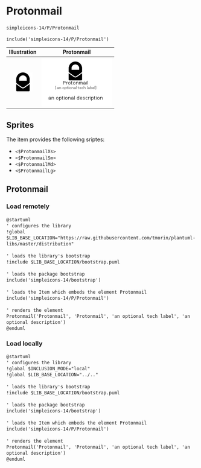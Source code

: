 # Protonmail


```text
simpleicons-14/P/Protonmail
```

```text
include('simpleicons-14/P/Protonmail')
```



| Illustration | Protonmail |
| :---: | :---: |
| ![illustration for Illustration](../../simpleicons-14/P/Protonmail.png) | ![illustration for Protonmail](../../simpleicons-14/P/Protonmail.Local.png) |



## Sprites
The item provides the following sriptes:

- `<$ProtonmailXs>`
- `<$ProtonmailSm>`
- `<$ProtonmailMd>`
- `<$ProtonmailLg>`





## Protonmail

### Load remotely
```plantuml
@startuml
' configures the library
!global $LIB_BASE_LOCATION="https://raw.githubusercontent.com/tmorin/plantuml-libs/master/distribution"

' loads the library's bootstrap
!include $LIB_BASE_LOCATION/bootstrap.puml

' loads the package bootstrap
include('simpleicons-14/bootstrap')

' loads the Item which embeds the element Protonmail
include('simpleicons-14/P/Protonmail')

' renders the element
Protonmail('Protonmail', 'Protonmail', 'an optional tech label', 'an optional description')
@enduml
```

### Load locally
```plantuml
@startuml
' configures the library
!global $INCLUSION_MODE="local"
!global $LIB_BASE_LOCATION="../.."

' loads the library's bootstrap
!include $LIB_BASE_LOCATION/bootstrap.puml

' loads the package bootstrap
include('simpleicons-14/bootstrap')

' loads the Item which embeds the element Protonmail
include('simpleicons-14/P/Protonmail')

' renders the element
Protonmail('Protonmail', 'Protonmail', 'an optional tech label', 'an optional description')
@enduml
```

